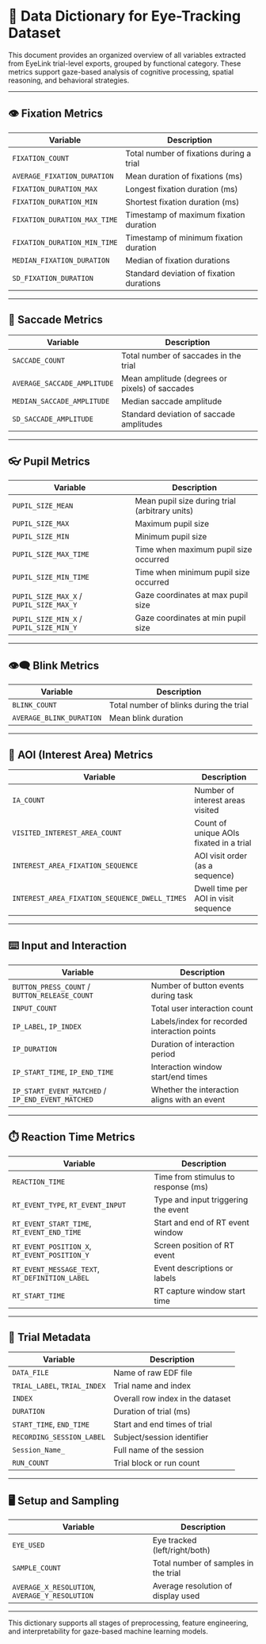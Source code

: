 # 📄 Data Dictionary for Eye-Tracking Dataset

This document provides an organized overview of all variables extracted from EyeLink trial-level exports, grouped by functional category. These metrics support gaze-based analysis of cognitive processing, spatial reasoning, and behavioral strategies.

---

## 👁️ Fixation Metrics
| Variable | Description |
|----------|-------------|
| `FIXATION_COUNT` | Total number of fixations during a trial |
| `AVERAGE_FIXATION_DURATION` | Mean duration of fixations (ms) |
| `FIXATION_DURATION_MAX` | Longest fixation duration (ms) |
| `FIXATION_DURATION_MIN` | Shortest fixation duration (ms) |
| `FIXATION_DURATION_MAX_TIME` | Timestamp of maximum fixation duration |
| `FIXATION_DURATION_MIN_TIME` | Timestamp of minimum fixation duration |
| `MEDIAN_FIXATION_DURATION` | Median of fixation durations |
| `SD_FIXATION_DURATION` | Standard deviation of fixation durations |

---

## 👀 Saccade Metrics
| Variable | Description |
|----------|-------------|
| `SACCADE_COUNT` | Total number of saccades in the trial |
| `AVERAGE_SACCADE_AMPLITUDE` | Mean amplitude (degrees or pixels) of saccades |
| `MEDIAN_SACCADE_AMPLITUDE` | Median saccade amplitude |
| `SD_SACCADE_AMPLITUDE` | Standard deviation of saccade amplitudes |

---

## 👓 Pupil Metrics
| Variable | Description |
|----------|-------------|
| `PUPIL_SIZE_MEAN` | Mean pupil size during trial (arbitrary units) |
| `PUPIL_SIZE_MAX` | Maximum pupil size |
| `PUPIL_SIZE_MIN` | Minimum pupil size |
| `PUPIL_SIZE_MAX_TIME` | Time when maximum pupil size occurred |
| `PUPIL_SIZE_MIN_TIME` | Time when minimum pupil size occurred |
| `PUPIL_SIZE_MAX_X` / `PUPIL_SIZE_MAX_Y` | Gaze coordinates at max pupil size |
| `PUPIL_SIZE_MIN_X` / `PUPIL_SIZE_MIN_Y` | Gaze coordinates at min pupil size |

---

## 👁️‍🗨️ Blink Metrics
| Variable | Description |
|----------|-------------|
| `BLINK_COUNT` | Total number of blinks during the trial |
| `AVERAGE_BLINK_DURATION` | Mean blink duration |

---

## 🧭 AOI (Interest Area) Metrics
| Variable | Description |
|----------|-------------|
| `IA_COUNT` | Number of interest areas visited |
| `VISITED_INTEREST_AREA_COUNT` | Count of unique AOIs fixated in a trial |
| `INTEREST_AREA_FIXATION_SEQUENCE` | AOI visit order (as a sequence) |
| `INTEREST_AREA_FIXATION_SEQUENCE_DWELL_TIMES` | Dwell time per AOI in visit sequence |

---

## ⌨️ Input and Interaction
| Variable | Description |
|----------|-------------|
| `BUTTON_PRESS_COUNT` / `BUTTON_RELEASE_COUNT` | Number of button events during task |
| `INPUT_COUNT` | Total user interaction count |
| `IP_LABEL`, `IP_INDEX` | Labels/index for recorded interaction points |
| `IP_DURATION` | Duration of interaction period |
| `IP_START_TIME`, `IP_END_TIME` | Interaction window start/end times |
| `IP_START_EVENT_MATCHED` / `IP_END_EVENT_MATCHED` | Whether the interaction aligns with an event |

---

## ⏱️ Reaction Time Metrics
| Variable | Description |
|----------|-------------|
| `REACTION_TIME` | Time from stimulus to response (ms) |
| `RT_EVENT_TYPE`, `RT_EVENT_INPUT` | Type and input triggering the event |
| `RT_EVENT_START_TIME`, `RT_EVENT_END_TIME` | Start and end of RT event window |
| `RT_EVENT_POSITION_X`, `RT_EVENT_POSITION_Y` | Screen position of RT event |
| `RT_EVENT_MESSAGE_TEXT`, `RT_DEFINITION_LABEL` | Event descriptions or labels |
| `RT_START_TIME` | RT capture window start time |

---

## 🧾 Trial Metadata
| Variable | Description |
|----------|-------------|
| `DATA_FILE` | Name of raw EDF file |
| `TRIAL_LABEL`, `TRIAL_INDEX` | Trial name and index |
| `INDEX` | Overall row index in the dataset |
| `DURATION` | Duration of trial (ms) |
| `START_TIME`, `END_TIME` | Start and end times of trial |
| `RECORDING_SESSION_LABEL` | Subject/session identifier |
| `Session_Name_` | Full name of the session |
| `RUN_COUNT` | Trial block or run count |

---

## 🖥️ Setup and Sampling
| Variable | Description |
|----------|-------------|
| `EYE_USED` | Eye tracked (left/right/both) |
| `SAMPLE_COUNT` | Total number of samples in the trial |
| `AVERAGE_X_RESOLUTION`, `AVERAGE_Y_RESOLUTION` | Average resolution of display used |

---

This dictionary supports all stages of preprocessing, feature engineering, and interpretability for gaze-based machine learning models.

